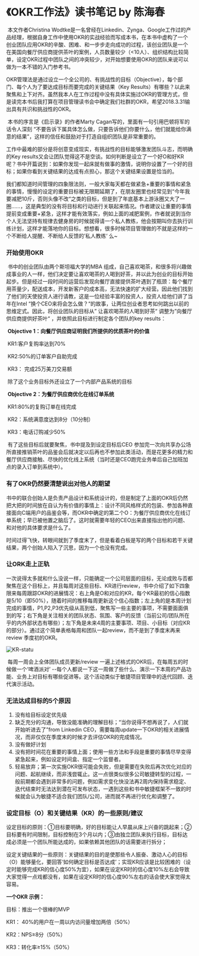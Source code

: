 # 《OKR工作法》读书笔记 by 陈海春

​	本文作者Christina Wodtke是一名曾经在Linkedin、Zynga、Google工作过的产品经理，根据自身工作中使用OKR的实战经验而写成本书，在本书中虚构了一个创业团队应用OKR的辛酸、困难、和一步步走向成功的过程，该创业团队是一个在美国向餐厅供应商提供茶叶的案例，人员数量较少（<10人）、组织结构比较简单，设定OKR过程中团队之间的冲突较少，对开始想要使用OKR的团队来说可以做为一本不错的入门参考书。

​	OKR管理法是通过设立一个全公司的、有挑战性的目标（Objective），每个部门、每个人为了要达成目标而要完成的关键结果（Key Results）有哪些？以此来聚焦和上下对齐。虽然我本人在工作过程中没有具体实施过OKR的管理方式，但是读完本书后我打算在项目管理读书会中确定我们社群的OKR，希望2018.3.31输出具有共识和挑战性的OKR。

​	本书的序言是《启示录》的作者Marty Cagan写的，里面有一句引用巴顿将军的话令人深刻 “不要告诉下属具体怎么做，只要告诉他们你要什么，他们就能给你满意的结果”，这样的信任和鼓励对于打造自组织团队是非常重要的。

​	工作中最难的部分是将创意变成现实，有挑战性的目标能够激发团队斗志，而明确的Key results又会让团队觉得这不是空谈。如何判断是设立了一个好O和好KR呢？书中开篇说到：如果你发现一起床就有做事的激情，说明你设置了一个好的目标；如果你看到关键结果的达成有点担心，那这个关键结果设置是恰当的。

​	我们都知道时间管理的四象限法则，一般大家每天都在做紧急+重要的事情和紧急的事情，慢慢的设定的重要目标被无限期延期了，在朋友圈里也经常见到“今年我要减肥10斤，否则头像不改“之类的目标，但是到了年底基本上游泳圈又大了一圈……，这是典型的没有将目标和行动进行关联起来情况。作者建议让重要的事情提前变成重要+紧急，这样才能有效落实，例如上面的减肥案例，作者就说到当你个人无法坚持有规律去健身房的时候就得请一个私人教练，他会按期叫你去执行训练计划，这样才能落地你的目标。想想看，很多时候项目管理做的不就是这样的一个不断给人提醒、不断给人反馈的’私人教练‘ 么~

### 	开始使用OKR

​	书中的创业团队由两个斯坦福大学的MBA 组成，自己喜欢喝茶，和很多将兴趣做成事业的人一样，他们决定要让喜欢喝茶的人喝到好茶，并以此为创业的目标开始起步。但是经过一段时间的运营后发现向餐厅直接提供茶叶遇到了瓶颈：每个餐厅用茶量少，配送成本，开发新客户的成本高，无法快速的扩大经营。因此他们找到了他们的天使投资人进行请教，这是一位经验丰富的投资人，投资人给他们讲了当年在Intel “换个CEO来将会怎么做？“的故事，让两位创业者思考如何跳出以前的思维定式。因此，将创业团队的目标从” 让喜欢喝茶的人喝到好茶“ 调整为”向餐厅供应商提供好茶叶“ ，并依照此目标进行制定各个团队的key results：

​	**Objective 1：向餐厅供应商证明我们所提供的优质茶叶的价值**

​		KR1:客户复购率达到70%

​		KR2:50%的订单客户自助完成

​		KR3： 完成25万美刀交易额

​	除了这个业务目标外还设立了一个内部产品系统的目标

​	**Objective 2：为餐厅供应商优化在线订单系统**

​		KR1:80%的复购订单在线完成

​		KR2：系统满意度达到8分（10分制）

​		KR3：电话订购减少50%

​	有了这些目标后就要聚焦，书中提及到设定目标后CEO 参加完一次向共享办公场所直接推销茶叶的品鉴会后就决定以后再也不参加此类活动，而是花更多的精力和餐厅供应商接触、尽快的优化线上系统（当时还是CEO跑完业务单后自己加班加点的录入订单到系统中）。

### 	有了OKR仍然要清楚说出对他人的期望

​	书中的联合创始人是负责产品设计和系统设计的，但是制定了上面的OKR后仍然把大把的时间放在自认为有价值的事情上：设计不同风格样式的包装、参加各种直接面向C端用户的品鉴会等，而OKR中确定的第二个O：为餐厅供应商优化在线订单系统；早已被他置之脑后了。这时就需要年轻的CEO出来直接指出他的问题、和对他的具体要求是什么了。

​	时间过得飞快，转眼间就到了季度末了，但是看着白板是写的两个目标和若干关键结果，两个创始人陷入了沉思，因为一个也没有完成。

### 	 让ORK走上正轨

​	一次说得太多就和什么没说一样，只能确定一个公司层面的目标，无论成败与否都聚焦在这个目标上，并且每周对这些目标、KR进行review，书中介绍了如下四象限来每周跟踪OKR的进展情况：右上角是O和对应的KR，每个KR最初的信心指数是5/10（即50%），随着时间的推移每周更新这个信心指数；左上角的是本周计划完成的事情，P1,P2,P3优先级从高到低，聚焦写一些主要的事项，不需要面面俱到的写；右下角是关注相关的团队状态、氛围、客户的反馈（当前公司/团队所在乎的内外部状态有哪些）；左下角是未来4周的主要事项、项目、小目标（对应KR的部分）。通过这个简单表格每周和团队一起review，而不是到了季度末再来review 季度初的OKR。

![KR-statu](D:\PM-Reading-club\PM-ReadingAndSharing-Club\images\OKR-status.jpg)

​	每周一周会上全体团队成员更新/review 一遍上述格式的OKR后，在每周五的时候做一个‘啤酒派对’ --每个人都说一下这一周做了些什么、演示一下本周的产品功能、业务上对目标有哪些促进等。这个活动类似于敏捷项目管理中的迭代回顾、迭代演示活动。

### 无法达成目标的5个原因

1. 没有给目标设定优先级	
2. 缺乏充分的沟通，导致没能准确的理解目标；“当你说得不想再说了，人们就开始听进去了”from Linkedin CEO，需要每周update一下OKR的相关进展情况，而非仅仅在季度末的时候才去评估OKR的完成情况。
3. 没有做好计划
4. 没有把时间花在重要的事情上面；使用一些方法和手段是重要的事情尽早变得紧急起来，例如设定时间盒、指定一个监督者。
5. 轻易放弃；第一次实施OKR很可能会失败，但是需要在失败后再次优化对应的问题、起航继续，而非浅尝辄止。这一点很类似很多公司敏捷转型的过程，一般前期都会遇到非常多的问题，例如需求变化快没法再2周内保持需求稳定、迭代结束时无法达到潜在可发布状态，一遇到这些和书中敏捷框架不一致的时候就会认为敏捷不适合我们团队/公司，进而就不再进行优化和调整了。

### 设定目标（O）和关键结果（KR）的一些原则/建议

设定目标的原则：①目标要明确，好的目标能让人早晨从床上兴奋的跳起来；②目标要有时间限制，目标控制在3个月以内；③由独立团队来执行目标，目标达成必须是一个团队所能达成的，如果依赖其他团队的话需要进行拆分；

设定关键结果的一些原则：关键结果的目的是使那些令人振奋、激动人心的目标（O）能够量化，要回答‘如何确定目标是否达成’；实现KR应该是比较困难的（设定时能够完成KR的信心度50%为宜），如果在设定KR时的信心度10%左右会导致大家觉得一点戏都没有，如果在设定KR时的信心度90%左右的话会使大家觉得太容易。

**一个OKR 示例：**

目标：推出一个很棒的MVP

KR1： 40%的用户在一周以内访问量增加两倍（50%）

KR2：NPS≥8分（50%）

KR3：转化率≥15%（50%）

